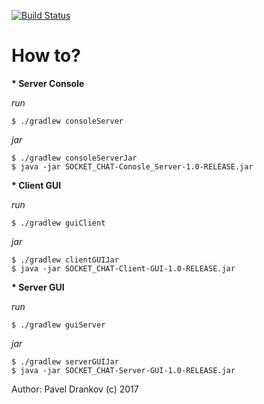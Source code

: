 [![Build Status](https://travis-ci.org/Sammers21/Socket_Chat.svg?branch=master)](https://travis-ci.org/Sammers21/Socket_Chat)

# How to?

**\* Server Console**

*run*
```
$ ./gradlew consoleServer
```
*jar*
```
$ ./gradlew consoleServerJar
$ java -jar SOCKET_CHAT-Conosle_Server-1.0-RELEASE.jar
```

**\* Client GUI**

*run*
```
$ ./gradlew guiClient
```
*jar*
```
$ ./gradlew clientGUIJar
$ java -jar SOCKET_CHAT-Client-GUI-1.0-RELEASE.jar
```

**\* Server GUI**

*run*
```
$ ./gradlew guiServer
```
*jar*
```
$ ./gradlew serverGUIJar
$ java -jar SOCKET_CHAT-Server-GUI-1.0-RELEASE.jar
```

Author: Pavel Drankov (c) 2017
